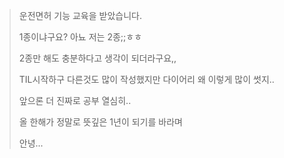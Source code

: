 > 운전면허 기능 교육을 받았습니다.
>
> 1종이냐구요? 아뇨 저는 2종;;ㅎㅎ
>
> 2종만 해도 충분하다고 생각이 되더라구요,,
>
> TIL시작하구 다른것도 많이 작성했지만 다이어리 왜 이렇게 많이 썻지..
>
> 앞으론 더 진짜로 공부 열심히..
>
> 올 한해가 정말로 뜻깊은 1년이 되기를 바라며
>
> 안녕...
